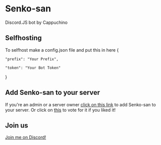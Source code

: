 
# Senko-san

Discord.JS bot by Cappuchino
## Selfhosting
To selfhost make a config.json file and put this in here
{

    "prefix": "Your Prefix",
    
    "token": "Your Bot Token"

}



## Add Senko-san to your server
If you're an admin or a server owner [click on this link](https://discordapp.com/oauth2/authorize?client_id=363384807734116354&scope=bot) to add Senko-san to your server. Or click on [this](https://discordbots.org/bot/363384807734116354) to vote for it if you liked it!
## Join us
[Join me on Discord!](http://discord.gg/KfFTecu)
